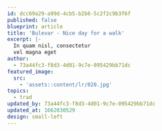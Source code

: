 ```yaml
---
id: dcc69a29-a99d-4cb5-b2b6-5c2f2c9b3f6f
published: false
blueprint: article
title: 'Bulevar - Nice day for a walk'
excerpt: |-
  In quam nisl, consectetur
  vel magna eget
author:
  - 73a44fc3-f8d3-4d01-9c7e-095429bb71dc
featured_image:
  src:
    - 'assets::content/lr/028.jpg'
topics:
  - trad
updated_by: 73a44fc3-f8d3-4d01-9c7e-095429bb71dc
updated_at: 1662030529
design: small-left
---
```

